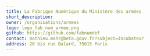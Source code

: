 ```yaml
---
title: La Fabrique Numérique du Ministère des armées
short_description:
owner: /organisations/armees
logo: logo_fab_num_armee.png
github: https://github.com/fabnumdef
contact: mathieu.mahr@beta.gouv.fr?subject=Incubateur
address: 20 bis rue Balard, 75015 Paris
---
```

